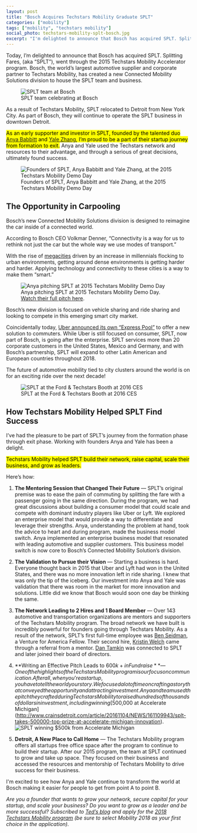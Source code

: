 ```yaml
---
layout: post
title: "Bosch Acquires Techstars Mobility Graduate SPLT"
categories: ["mobility"]
tags: ["mobility", "techstars mobility"]
social_photo: techstars-mobility-splt-bosch.jpg
excerpt: "I'm delighted to announce that Bosch has acquired SPLT. Splitting Fares, (aka \"SPLT\"), went through the 2015 Techstars Mobility Accelerator program. Bosch, the world’s largest automotive supplier and corporate partner to Techstars Mobility, has created a new Connected Mobility Solutions division to house the SPLT team and business. Read on for more details about this acquisition."
---
```



Today, I’m delighted to announce that Bosch has acquired SPLT. Splitting Fares, (aka “SPLT”), went through the 2015 Techstars Mobility Accelerator program. Bosch, the world’s largest automotive supplier and corporate partner to Techstars Mobility, has created a new Connected Mobility Solutions division to house the SPLT team and business.


<figure class="wide">
<img src="{% asset techstars-mobility-splt-bosch.jpg @path %}" alt="SPLT team at Bosch">
<figcaption>SPLT team celebrating at Bosch</figcaption>
</figure>

As a result of Techstars Mobility, SPLT relocated to Detroit from New York City. As part of Bosch, they will continue to operate the SPLT business in downtown Detroit.

<mark>As an early supporter and investor in SPLT, founded by the talented duo <a href="https://www.linkedin.com/in/anyababbitt/">Anya Babbitt</a> and <a href="https://www.linkedin.com/in/yalezhang/">Yale Zhang</a>, I’m proud to be a part of their startup journey from formation to exit.</mark> Anya and Yale used the Techstars network and resources to their advantage, and through a serious of great decisions, ultimately found success.

<figure class="wide">
<img src="{% asset techstars-mobility-demo-day-2015-anya-yale.jpg @path %}" alt="Founders of SPLT, Anya Babbitt and Yale Zhang, at the 2015 Techstars Mobility Demo Day">
<figcaption>Founders of SPLT, Anya Babbitt and Yale Zhang, at the 2015 Techstars Mobility Demo Day</figcaption>
</figure>

## The Opportunity in Carpooling

Bosch’s new Connected Mobility Solutions division is designed to reimagine the car inside of a connected world.

According to Bosch CEO Volkmar Denner, “Connectivity is a way for us to rethink not just the car but the whole way we use modes of transport.”

With the rise of [megacities](https://en.wikipedia.org/wiki/Megacity) driven by an increase in millennials flocking to urban environments, getting around dense environments is getting harder and harder. Applying technology and connectivity to these cities is a way to make them “smart.”

<figure class="wide">
<img src="{% asset techstars-mobility-splt-demo-day-2015.jpg @path %}" alt="Anya pitching SPLT at 2015 Techstars Mobility Demo Day">
<figcaption>Anya pitching SPLT at 2015 Techstars Mobility Demo Day. <a href="https://www.youtube.com/watch?v=mJh5Z45I-is">Watch their full pitch here</a>.</figcaption>
</figure>

Bosch’s new division is focused on vehicle sharing and ride sharing and looking to compete in this emerging smart city market.

Coincidentally today, [Uber announced its own “Express Pool”](https://www.wired.com/story/uber-express-pool-cities-launch/) to offer a new solution to commuters. While Uber is still focused on consumer, SPLT, now part of Bosch, is going after the enterprise. SPLT services more than 20 corporate customers in the United States, Mexico and Germany, and with
Bosch’s partnership, SPLT will expand to other Latin American and European countries throughout 2018.

The future of automotive mobility tied to city clusters around the world is on for an exciting ride over the next decade!

<figure class="wide">
<img src="{% asset techstars-mobility-splt-ces-2016.jpg @path %}" alt="SPLT at the Ford &amp; Techstars Booth at 2016 CES">
<figcaption>SPLT at the Ford &amp; Techstars Booth at 2016 CES</figcaption>
</figure>


## How Techstars Mobility Helped SPLT Find Success

I’ve had the pleasure to be part of SPLT’s journey from the formation phase through exit phase. Working with founders Anya and Yale has been a delight.

<mark>Techstars Mobility helped SPLT build their network, raise capital, scale their business, and grow as leaders.</mark>

Here’s how:

1. **The Mentoring Session that Changed Their Future** — SPLT’s original premise was to ease the pain of commuting by splitting the fare with a passenger going in the same direction. During the program, we had great discussions about building a consumer model that could scale and compete with dominant industry players like Uber or Lyft. We explored an enterprise model that would provide a way to differentiate and leverage their strengths. Anya, understanding the problem at hand, took the advice to heart and during program, made the business model switch. Anya implemented an enterprise business model that resonated with leading automotive and supplier customers. This business model switch is now core to Bosch’s Connected Mobility Solution’s division.

2. **The Validation to Pursue their Vision** — Starting a business is hard. Everyone thought back in 2015 that Uber and Lyft had won in the United States, and there was no more innovation left in ride sharing. I knew that was only the tip of the iceberg. Our investment into Anya and Yale was validation that there was room in the market for more innovation and solutions. Little did we know that Bosch would soon one day be thinking the same.

3. **The Network Leading to 2 Hires and 1 Board Member** — Over 143 automotive and transportation organizations are mentors and supporters of the Techstars Mobility program. The broad network we have built is incredibly powerful for founders going through Techstars Mobility. As a result of the network, SPLT’s first full-time employee was [Ben Seidman](https://www.linkedin.com/in/benjamin-seidman-52620365/), a Venture for America Fellow. Their second hire, [Kristin Welch](https://www.linkedin.com/in/kristinwelch/) came through a referral from a mentor. [Dan Tamkin](https://www.linkedin.com/in/dantamkin/) was connected to SPLT and later joined their board of directors.

4. **Writing an Effective Pitch Leads to $600k+ in Fundraise** — One of the highlights of the Techstars Mobility program is our focus on communication. After all, when you’re a startup, you have to tell the world your story. We focused a lot of time on crafting a story that conveyed the opportunity and attracting investment. Anya and team used the pitch they crafted during Techstars Mobility to raised hundreds of thousands of dollars in investment, including winning [$500,000 at Accelerate Michigan](http://www.crainsdetroit.com/article/20161104/NEWS/161109943/splt-takes-500000-top-prize-at-accelerate-michigan-innovation). <img src="{% asset techstars-mobility-splt-accelerate.jpg @path %}" alt="SPLT winning $500k from Accelerate Michigan">

5. **Detroit, A New Place to Call Home** — The Techstars Mobility program offers all startups free office space after the program to continue to build their startup. After our 2015 program, the team at SPLT continued to grow and take up space. They focused on their business and accessed the resources and mentorship of Techstars Mobility to drive success for their business.

I'm excited to see how Anya and Yale continue to transform the world at Bosch making it easier for people to get from point A to point B.

_Are you a founder that wants to grow your network, secure capital for your startup, and scale your business? Do you want to grow as a leader and be more successful? Subscribed to [Ted’s blog](https://tedserbinski.com/) and apply for the [2018 Techstars Mobility program](https://apply.techstars.com/) (be sure to select Mobility 2018 as your first choice in the application)._
